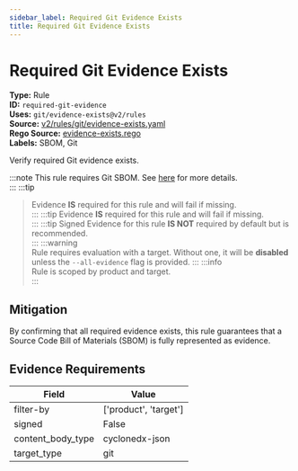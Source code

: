 ```yaml
---
sidebar_label: Required Git Evidence Exists
title: Required Git Evidence Exists
---  
```

# Required Git Evidence Exists  
**Type:** Rule  
**ID:** `required-git-evidence`  
**Uses:** `git/evidence-exists@v2/rules`  
**Source:** [v2/rules/git/evidence-exists.yaml](https://github.com/scribe-public/sample-policies/blob/main/v2/rules/git/evidence-exists.yaml)  
**Rego Source:** [evidence-exists.rego](https://github.com/scribe-public/sample-policies/blob/main/v2/rules/git/evidence-exists.rego)  
**Labels:** SBOM, Git  

Verify required Git evidence exists.

:::note 
This rule requires Git SBOM. See [here](https://scribe-security.netlify.app/valint/sbom) for more details.  
::: 
:::tip 
> Evidence **IS** required for this rule and will fail if missing.  
::: 
:::tip 
> Evidence **IS** required for this rule and will fail if missing.  
::: 
:::tip 
Signed Evidence for this rule **IS NOT** required by default but is recommended.  
::: 
:::warning  
Rule requires evaluation with a target. Without one, it will be **disabled** unless the `--all-evidence` flag is provided.
::: 
:::info  
Rule is scoped by product and target.  
:::  

## Mitigation  
By confirming that all required evidence exists, this rule guarantees that a Source Code Bill of Materials (SBOM) is fully represented as evidence.



## Evidence Requirements  
| Field | Value |
|-------|-------|
| filter-by | ['product', 'target'] |
| signed | False |
| content_body_type | cyclonedx-json |
| target_type | git |

